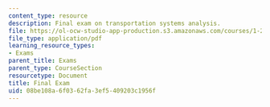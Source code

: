 ```yaml
---
content_type: resource
description: Final exam on transportation systems analysis.
file: https://ol-ocw-studio-app-production.s3.amazonaws.com/courses/1-201j-transportation-systems-analysis-demand-and-economics-fall-2008/08be108a6f0362fa3ef5409203c1956f_MIT1_201JF08_final.pdf
file_type: application/pdf
learning_resource_types:
- Exams
parent_title: Exams
parent_type: CourseSection
resourcetype: Document
title: Final Exam
uid: 08be108a-6f03-62fa-3ef5-409203c1956f
---
```

